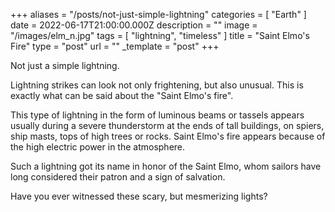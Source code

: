 +++
aliases = "/posts/not-just-simple-lightning"
categories = [ "Earth" ]
date = 2022-06-17T21:00:00.000Z
description = ""
image = "/images/elm_n.jpg"
tags = [ "lightning", "timeless" ]
title = "Saint Elmo's Fire"
type = "post"
url = ""
_template = "post"
+++

Not just a simple lightning.

Lightning strikes can look not only frightening, but also unusual. This is exactly what can be said about the "Saint Elmo's fire".

This type of lightning in the form of luminous beams or tassels appears usually during a severe thunderstorm at the ends of tall buildings, on spiers, ship masts, tops of high trees or rocks. Saint Elmo's fire appears because of the high electric power in the atmosphere.

Such a lightning got its name in honor of the Saint Elmo, whom sailors have long considered their patron and a sign of salvation.

Have you ever witnessed these scary, but mesmerizing lights?

